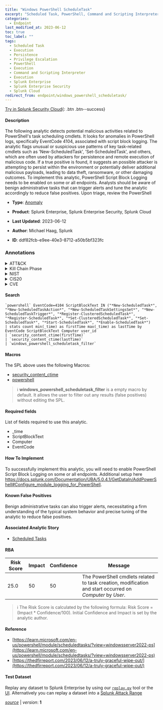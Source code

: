 ```yaml
---
title: "Windows PowerShell ScheduleTask"
excerpt: "Scheduled Task, PowerShell, Command and Scripting Interpreter"
categories:
  - Endpoint
last_modified_at: 2023-06-12
toc: true
toc_label: ""
tags:
  - Scheduled Task
  - Execution
  - Persistence
  - Privilege Escalation
  - PowerShell
  - Execution
  - Command and Scripting Interpreter
  - Execution
  - Splunk Enterprise
  - Splunk Enterprise Security
  - Splunk Cloud
redirect_from: endpoint/windows_powershell_scheduletask/
---
```




[Try in Splunk Security Cloud](https://www.splunk.com/en_us/cyber-security.html){: .btn .btn--success}

#### Description

The following analytic detects potential malicious activities related to PowerShell&#39;s task scheduling cmdlets. It looks for anomalies in PowerShell logs, specifically EventCode 4104, associated with script block logging. The analytic flags unusual or suspicious use patterns of key task-related cmdlets such as &#39;New-ScheduledTask&#39;, &#39;Set-ScheduledTask&#39;, and others, which are often used by attackers for persistence and remote execution of malicious code. If a true positive is found, it suggests an possible attacker is attempting to persist within the environment or potentially deliver additional malicious payloads, leading to data theft, ransomware, or other damaging outcomes. To implement this analytic, PowerShell Script Block Logging needs to be enabled on some or all endpoints. Analysts should be aware of benign administrative tasks that can trigger alerts and tune the analytic accordingly to reduce false positives. Upon triage, review the PowerShell

- **Type**: [Anomaly](https://github.com/splunk/security_content/wiki/Detection-Analytic-Types)
- **Product**: Splunk Enterprise, Splunk Enterprise Security, Splunk Cloud

- **Last Updated**: 2023-06-12
- **Author**: Michael Haag, Splunk
- **ID**: ddf82fcb-e9ee-40e3-8712-a50b5bf323fc

### Annotations
<details>
  <summary>ATT&CK</summary>

<div markdown="1">

#### [ATT&CK](https://attack.mitre.org/)

| ID          | Technique   | Tactic         |
| ----------- | ----------- |--------------- |
| [T1053.005](https://attack.mitre.org/techniques/T1053/005/) | Scheduled Task | Execution, Persistence, Privilege Escalation |

| [T1059.001](https://attack.mitre.org/techniques/T1059/001/) | PowerShell | Execution |

| [T1059](https://attack.mitre.org/techniques/T1059/) | Command and Scripting Interpreter | Execution |

</div>
</details>


<details>
  <summary>Kill Chain Phase</summary>

<div markdown="1">

* Installation
* Exploitation


</div>
</details>


<details>
  <summary>NIST</summary>

<div markdown="1">

* DE.AE



</div>
</details>

<details>
  <summary>CIS20</summary>

<div markdown="1">

* CIS 10



</div>
</details>

<details>
  <summary>CVE</summary>

<div markdown="1">


</div>
</details>


#### Search

```
`powershell` EventCode=4104 ScriptBlockText IN ("*New-ScheduledTask*", "*New-ScheduledTaskAction*", "*New-ScheduledTaskSettingsSet*", "*New-ScheduledTaskTrigger*", "*Register-ClusteredScheduledTask*", "*Register-ScheduledTask*", "*Set-ClusteredScheduledTask*", "*Set-ScheduledTask*", "*Start-ScheduledTask*", "*Enable-ScheduledTask*") 
| stats count min(_time) as firstTime max(_time) as lastTime by EventCode ScriptBlockText Computer user_id 
| `security_content_ctime(firstTime)` 
| `security_content_ctime(lastTime)` 
| `windows_powershell_scheduletask_filter`
```

#### Macros
The SPL above uses the following Macros:
* [security_content_ctime](https://github.com/splunk/security_content/blob/develop/macros/security_content_ctime.yml)
* [powershell](https://github.com/splunk/security_content/blob/develop/macros/powershell.yml)

> :information_source:
> **windows_powershell_scheduletask_filter** is a empty macro by default. It allows the user to filter out any results (false positives) without editing the SPL.



#### Required fields
List of fields required to use this analytic.
* _time
* ScriptBlockText
* Computer
* EventCode



#### How To Implement
To successfully implement this analytic, you will need to enable PowerShell Script Block Logging on some or all endpoints. Additional setup here https://docs.splunk.com/Documentation/UBA/5.0.4.1/GetDataIn/AddPowerShell#Configure_module_logging_for_PowerShell.
#### Known False Positives
Benign administrative tasks can also trigger alerts, necessitating a firm understanding of the typical system behavior and precise tuning of the analytic to reduce false positives.

#### Associated Analytic Story
* [Scheduled Tasks](/stories/scheduled_tasks)




#### RBA

| Risk Score  | Impact      | Confidence   | Message      |
| ----------- | ----------- |--------------|--------------|
| 25.0 | 50 | 50 | The PowerShell cmdlets related to task creation, modification and start occurred on $Computer$ by $User$. |


> :information_source:
> The Risk Score is calculated by the following formula: Risk Score = (Impact * Confidence/100). Initial Confidence and Impact is set by the analytic author.


#### Reference

* [https://learn.microsoft.com/en-us/powershell/module/scheduledtasks/?view=windowsserver2022-ps](https://learn.microsoft.com/en-us/powershell/module/scheduledtasks/?view=windowsserver2022-ps)
* [https://thedfirreport.com/2023/06/12/a-truly-graceful-wipe-out/](https://thedfirreport.com/2023/06/12/a-truly-graceful-wipe-out/)



#### Test Dataset
Replay any dataset to Splunk Enterprise by using our [`replay.py`](https://github.com/splunk/attack_data#using-replaypy) tool or the [UI](https://github.com/splunk/attack_data#using-ui).
Alternatively you can replay a dataset into a [Splunk Attack Range](https://github.com/splunk/attack_range#replay-dumps-into-attack-range-splunk-server)




[*source*](https://github.com/splunk/security_content/tree/develop/detections/endpoint/windows_powershell_scheduletask.yml) \| *version*: **1**